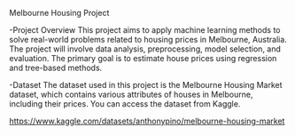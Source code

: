 Melbourne Housing Project

-Project Overview
This project aims to apply machine learning methods to solve real-world problems related to housing prices in Melbourne, Australia. The project will involve data analysis, preprocessing, model selection, and evaluation. The primary goal is to estimate house prices using regression and tree-based methods.

-Dataset
The dataset used in this project is the Melbourne Housing Market dataset, which contains various attributes of houses in Melbourne, including their prices. You can access the dataset from Kaggle.

https://www.kaggle.com/datasets/anthonypino/melbourne-housing-market 
